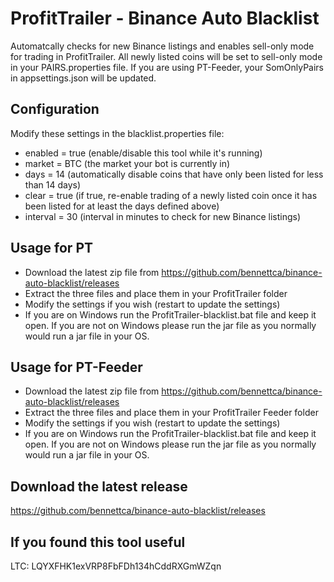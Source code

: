 # ProfitTrailer - Binance Auto Blacklist

Automatcally checks for new Binance listings and enables sell-only mode for trading in ProfitTrailer.
All newly listed coins will be set to sell-only mode in your PAIRS.properties file. If you are
using PT-Feeder, your SomOnlyPairs in appsettings.json will be updated.

## Configuration
Modify these settings in the blacklist.properties file:
* enabled = true (enable/disable this tool while it's running)
* market = BTC (the market your bot is currently in)
* days = 14 (automatically disable coins that have only been listed for less than 14 days)
* clear = true (if true, re-enable trading of a newly listed coin once it has been listed for at least the days defined above)
* interval = 30 (interval in minutes to check for new Binance listings)

## Usage for PT
* Download the latest zip file from https://github.com/bennettca/binance-auto-blacklist/releases
* Extract the three files and place them in your ProfitTrailer folder
* Modify the settings if you wish (restart to update the settings)
* If you are on Windows run the ProfitTrailer-blacklist.bat file and keep it open. If you are not on Windows please run the jar file as you normally would run a jar file in your OS.

## Usage for PT-Feeder
* Download the latest zip file from https://github.com/bennettca/binance-auto-blacklist/releases
* Extract the three files and place them in your ProfitTrailer Feeder folder
* Modify the settings if you wish (restart to update the settings)
* If you are on Windows run the ProfitTrailer-blacklist.bat file and keep it open. If you are not on Windows please run the jar file as you normally would run a jar file in your OS.

## Download the latest release
https://github.com/bennettca/binance-auto-blacklist/releases

## If you found this tool useful
LTC: LQYXFHK1exVRP8FbFDh134hCddRXGmWZqn
